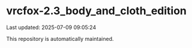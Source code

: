 # vrcfox-2.3_body_and_cloth_edition

Last updated: 2025-07-09 09:05:24

This repository is automatically maintained.
